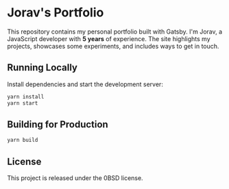 # Jorav's Portfolio

This repository contains my personal portfolio built with Gatsby. I'm Jorav, a JavaScript developer with **5 years** of experience. The site highlights my projects, showcases some experiments, and includes ways to get in touch.

## Running Locally

Install dependencies and start the development server:

```bash
yarn install
yarn start
```

## Building for Production

```bash
yarn build
```

## License

This project is released under the 0BSD license.
